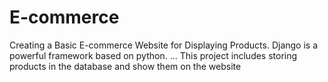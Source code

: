 # E-commerce
Creating a Basic E-commerce Website for Displaying Products. Django is a powerful framework based on python. ... This project includes storing products in the database and show them on the website
